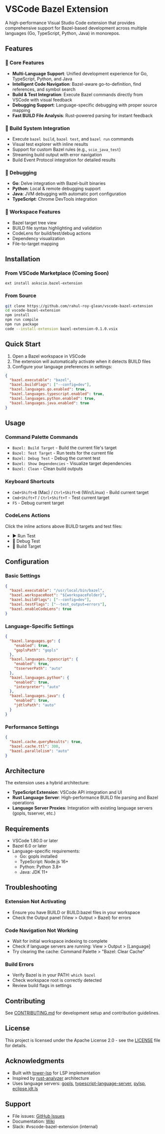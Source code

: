 # VSCode Bazel Extension

A high-performance Visual Studio Code extension that provides comprehensive support for Bazel-based development across multiple languages (Go, TypeScript, Python, Java) in monorepos.

## Features

### 🚀 Core Features
- **Multi-Language Support**: Unified development experience for Go, TypeScript, Python, and Java
- **Intelligent Code Navigation**: Bazel-aware go-to-definition, find references, and symbol search
- **Build & Test Integration**: Execute Bazel commands directly from VSCode with visual feedback
- **Debugging Support**: Language-specific debugging with proper source mapping
- **Fast BUILD File Analysis**: Rust-powered parsing for instant feedback

### 🔨 Build System Integration
- Execute `bazel build`, `bazel test`, and `bazel run` commands
- Visual test explorer with inline results
- Support for custom Bazel rules (e.g., `scio_java_test`)
- Streaming build output with error navigation
- Build Event Protocol integration for detailed results

### 🐛 Debugging
- **Go**: Delve integration with Bazel-built binaries
- **Python**: Local & remote debugging support
- **Java**: JVM debugging with automatic port configuration
- **TypeScript**: Chrome DevTools integration

### 📁 Workspace Features
- Bazel target tree view
- BUILD file syntax highlighting and validation
- CodeLens for build/test/debug actions
- Dependency visualization
- File-to-target mapping

## Installation

### From VSCode Marketplace (Coming Soon)
```
ext install askscio.bazel-extension
```

### From Source
```bash
git clone https://github.com/rahul-roy-glean/vscode-bazel-extension
cd vscode-bazel-extension
npm install
npm run compile
npm run package
code --install-extension bazel-extension-0.1.0.vsix
```

## Quick Start

1. Open a Bazel workspace in VSCode
2. The extension will automatically activate when it detects BUILD files
3. Configure your language preferences in settings:

```json
{
  "bazel.executable": "bazel",
  "bazel.buildFlags": ["--config=dev"],
  "bazel.languages.go.enabled": true,
  "bazel.languages.typescript.enabled": true,
  "bazel.languages.python.enabled": true,
  "bazel.languages.java.enabled": true
}
```

## Usage

### Command Palette Commands
- `Bazel: Build Target` - Build the current file's target
- `Bazel: Test Target` - Run tests for the current file
- `Bazel: Debug Test` - Debug the current test
- `Bazel: Show Dependencies` - Visualize target dependencies
- `Bazel: Clean` - Clean build outputs

### Keyboard Shortcuts
- `Cmd+Shift+B` (Mac) / `Ctrl+Shift+B` (Win/Linux) - Build current target
- `Cmd+Shift+T` / `Ctrl+Shift+T` - Test current target
- `F5` - Debug current target

### CodeLens Actions
Click the inline actions above BUILD targets and test files:
- ▶️ Run Test
- 🐛 Debug Test
- 🔨 Build Target

## Configuration

### Basic Settings
```json
{
  "bazel.executable": "/usr/local/bin/bazel",
  "bazel.workspaceRoot": "${workspaceFolder}",
  "bazel.buildFlags": ["--config=dev"],
  "bazel.testFlags": ["--test_output=errors"],
  "bazel.enableCodeLens": true
}
```

### Language-Specific Settings
```json
{
  "bazel.languages.go": {
    "enabled": true,
    "goplsPath": "gopls"
  },
  "bazel.languages.typescript": {
    "enabled": true,
    "tsserverPath": "auto"
  },
  "bazel.languages.python": {
    "enabled": true,
    "interpreter": "auto"
  },
  "bazel.languages.java": {
    "enabled": true,
    "jdtlsPath": "auto"
  }
}
```

### Performance Settings
```json
{
  "bazel.cache.queryResults": true,
  "bazel.cache.ttl": 300,
  "bazel.parallelism": "auto"
}
```

## Architecture

The extension uses a hybrid architecture:
- **TypeScript Extension**: VSCode API integration and UI
- **Rust Language Server**: High-performance BUILD file parsing and Bazel operations
- **Language Server Proxies**: Integration with existing language servers (gopls, tsserver, etc.)

## Requirements

- VSCode 1.80.0 or later
- Bazel 6.0 or later
- Language-specific requirements:
  - Go: gopls installed
  - TypeScript: Node.js 16+
  - Python: Python 3.8+
  - Java: JDK 11+

## Troubleshooting

### Extension Not Activating
- Ensure you have BUILD or BUILD.bazel files in your workspace
- Check the Output panel (View > Output > Bazel) for errors

### Code Navigation Not Working
- Wait for initial workspace indexing to complete
- Check if language servers are running: View > Output > [Language]
- Try clearing the cache: Command Palette > "Bazel: Clear Cache"

### Build Errors
- Verify Bazel is in your PATH: `which bazel`
- Check workspace root is correctly detected
- Review build flags in settings

## Contributing

See [CONTRIBUTING.md](CONTRIBUTING.md) for development setup and contribution guidelines.

## License

This project is licensed under the Apache License 2.0 - see the [LICENSE](LICENSE) file for details.

## Acknowledgments

- Built with [tower-lsp](https://github.com/ebkalderon/tower-lsp) for LSP implementation
- Inspired by [rust-analyzer](https://github.com/rust-analyzer/rust-analyzer) architecture
- Uses language servers: [gopls](https://github.com/golang/tools/tree/master/gopls), [typescript-language-server](https://github.com/typescript-language-server/typescript-language-server), [pylsp](https://github.com/python-lsp/python-lsp-server), [eclipse.jdt.ls](https://github.com/eclipse/eclipse.jdt.ls)

## Support

- File issues: [GitHub Issues](https://github.com/rahul-roy-glean/vscode-bazel-extension/issues)
- Documentation: [Wiki](https://github.com/rahul-roy-glean/vscode-bazel-extension/wiki)
- Slack: #vscode-bazel-extension (internal)

